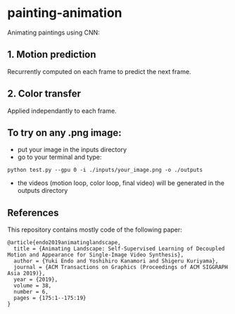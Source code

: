 # painting-animation
Animating paintings using CNN:

## 1. Motion prediction

Recurrently computed on each frame to predict the next frame.

## 2. Color transfer

Applied independantly to each frame.

## To try on any .png image:
- put your image in the inputs directory
- go to your terminal and type: 

```
python test.py --gpu 0 -i ./inputs/your_image.png -o ./outputs  
```
- the videos (motion loop, color loop, final video) will be generated in the outputs directory

## References

This repository contains mostly code of the following paper:
```
@article{endo2019animatinglandscape,
  title = {Animating Landscape: Self-Supervised Learning of Decoupled Motion and Appearance for Single-Image Video Synthesis},
  author = {Yuki Endo and Yoshihiro Kanamori and Shigeru Kuriyama},
  journal = {ACM Transactions on Graphics (Proceedings of ACM SIGGRAPH Asia 2019)},
  year = {2019},
  volume = 38,
  number = 6,
  pages = {175:1--175:19}
}
```
